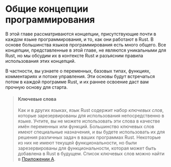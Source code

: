 # Общие концепции программирования

В этой главе рассматриваются концепции, присутствующие почти в каждом языке программирования, и то, как они работают в Rust. В основе большинства языков программирования есть много общего. Все концепции, представленные в этой главе, не являются уникальными для Rust, но мы обсудим их в контексте Rust и разъясним правила использования этих концепций.

В частности, вы узнаете о переменных, базовых типах, функциях, комментариях и потоке управления. Эти основы будут встречаться потом в каждой программе Rust, и их раннее освоение даст вам прочную основу для старта.

> #### Ключевые слова
>
> Как и в других языках, язык Rust содержит набор *ключевых слов*, которые зарезервированы для использования непосредственно в языке. Учтите, вы не можете использовать эти слова в качестве имён переменных или функций. Большинство ключевых слов имеют специальные назначения, и вы будете использовать их для решения различных задач в ваших программах Rust. Некоторые из них не имеют текущей функциональности, но были зарезервированы для функциональности, которая может быть добавлена в Rust в будущем. Список ключевых слов можно найти в [Приложении A][appendix_a].

[appendix_a]: appendix-01-keywords.md
